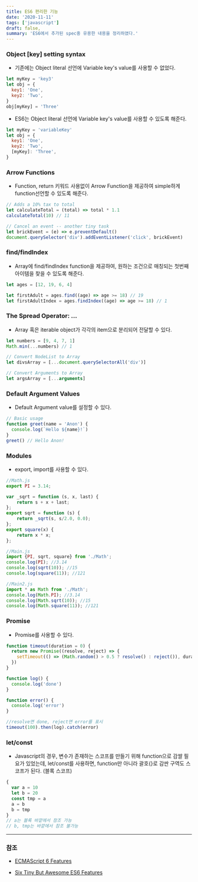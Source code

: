 ```yaml
---
title: ES6 편리한 기능
date: '2020-11-11'
tags: ['javascript']
draft: false,
summary: 'ES6에서 추가된 spec중 유용한 내용을 정리하였다.'
---
```


### Object \[key\] setting syntax

- 기존에는 Object literal 선언에 Variable key's value를 사용할 수 없었다.

```js
let myKey = 'key3'
let obj = {
  key1: 'One',
  key2: 'Two',
}
obj[myKey] = 'Three'
```

- ES6는 Object literal 선언에 Variable key's value를 사용할 수 있도록 해준다.

```js
let myKey = 'variableKey'
let obj = {
  key1: 'One',
  key2: 'Two',
  [myKey]: 'Three',
}
```

### Arrow Functions

- Function, return 키워드 사용없이 Arrow Function을 제공하여 simple하게 function선언할 수 있도록 해준다.

```js
// Adds a 10% tax to total
let calculateTotal = (total) => total * 1.1
calculateTotal(10) // 11

// Cancel an event -- another tiny task
let brickEvent = (e) => e.preventDefault()
document.querySelector('div').addEventListener('click', brickEvent)
```

### find/findIndex

- Array에 find/findIndex function을 제공하여, 원하는 조건으로 매칭되는 첫번째 아이템을 찾을 수 있도록 해준다.

```js
let ages = [12, 19, 6, 4]

let firstAdult = ages.find((age) => age >= 18) // 19
let firstAdultIndex = ages.findIndex((age) => age >= 18) // 1
```

### The Spread Operator: ...

- Array 혹은 iterable object가 각각의 item으로 분리되어 전달할 수 있다.

```js
let numbers = [9, 4, 7, 1]
Math.min(...numbers) // 1

// Convert NodeList to Array
let divsArray = [...document.querySelectorAll('div')]

// Convert Arguments to Array
let argsArray = [...arguments]
```

### Default Argument Values

- Default Argument value를 설정할 수 있다.

```js
// Basic usage
function greet(name = 'Anon') {
  console.log(`Hello ${name}!`)
}
greet() // Hello Anon!
```

### Modules

- export, import를 사용할 수 있다.

```js
//Math.js
export PI = 3.14;

var _sqrt = function (s, x, last) {
    return s + x + last;
};
export sqrt = function (s) {
    return _sqrt(s, s/2.0, 0.0);
};
export square(x) {
    return x * x;
};

//Main.js
import {PI, sqrt, square} from './Math';
console.log(PI); //3.14
console.log(sqrt(10)); //15
console.log(square(11)); //121

//Main2.js
import * as Math from './Math';
console.log(Math.PI); //3.14
console.log(Math.sqrt(10)); //15
console.log(Math.square(11)); //121
```

### Promise

- Promise를 사용할 수 있다.

```js
function timeout(duration = 0) {
  return new Promise((resolve, reject) => {
    setTimeout(() => (Math.random() > 0.5 ? resolve() : reject()), duration)
  })
}

function log() {
  console.log('done')
}

function error() {
  console.log('error')
}

//resolve면 done, reject면 error를 표시
timeout(100).then(log).catch(error)
```

### let/const

- Javascript의 경우, 변수가 존재하는 스코프를 만들기 위해 function으로 감쌀 필요가 있었는데, let/const를 사용하면, function만 아니라 괄호\{\}로 감싼 구역도 스코프가 된다. (블록 스코프)

```js
{
  var a = 10
  let b = 20
  const tmp = a
  a = b
  b = tmp
}
// a는 블록 바깥에서 참조 가능
// b, tmp는 바깥에서 참조 불가능
```

---

### 참조

- [ECMAScript 6 Features](http://seokjun.kr/ecmascript-6-features)

- [Six Tiny But Awesome ES6 Features](https://davidwalsh.name/es6-features)
